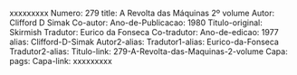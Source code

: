 xxxxxxxxx
Numero: 279
title: A Revolta das Máquinas 2º volume
Autor: Clifford D Simak
Co-autor: 
Ano-de-Publicacao: 1980
Titulo-original: Skirmish
Tradutor: Eurico da Fonseca
Co-tradutor: 
Ano-de-edicao: 1977
alias: Clifford-D-Simak
Autor2-alias: 
Tradutor1-alias: Eurico-da-Fonseca
Tradutor2-alias: 
Titulo-link: 279-A-Revolta-das-Maquinas-2-volume
Capa: 
pags: 
Capa-link: 
xxxxxxxxx